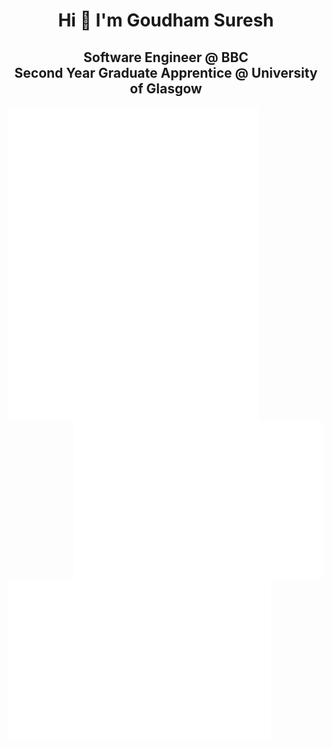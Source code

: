 <h1 align="center">Hi 👋 I'm Goudham Suresh</h1>
<h2 align="center">Software Engineer @ BBC <br> Second Year Graduate Apprentice @ University of Glasgow</h3>

<img align="left" src="/introduction.svg" alt="Introduction" width="400">
<img align="left" src="/most-used-langs.svg" alt="Most Used Languages" width="400">
<img align="right" src="/achievements.svg" alt="Achievements" width="400">
<img align="left" src="/recent-activity.svg" alt="Recent Activity" width="420">
